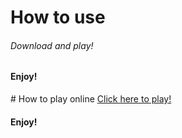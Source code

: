 # How to use
<h6>Download and play!</h6>
<h4>Enjoy!</h4>
# How to play online
<a href="https://inthenew.github.io/PixelQuest/3DSnake/index.html">Click here to play!</a>
<h4>Enjoy!</h4>
